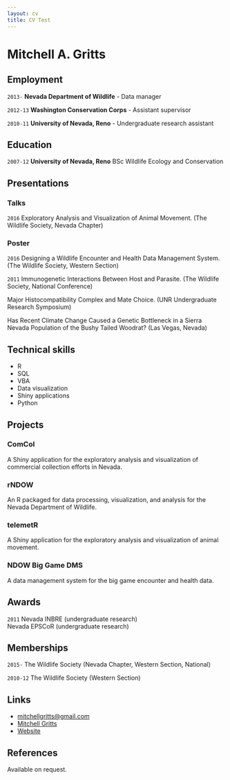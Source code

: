 ```yaml
---
layout: cv
title: CV Test
---
```

# Mitchell A. Gritts

## Employment

`2013-`
__Nevada Department of Wildlife__ - Data manager

`2012-13`
__Washington Conservation Corps__ - Assistant supervisor

`2010-11`
__University of Nevada, Reno__ - Undergraduate research assistant

## Education

`2007-12`
__University of Nevada, Reno__ BSc Wildlife Ecology and Conservation

## Presentations

### Talks

`2016`
Exploratory Analysis and Visualization of Animal Movement. (The Wildlife Society, Nevada Chapter)

### Poster

`2016`
Designing a Wildlife Encounter and Health Data Management System. (The Wildlife Society, Western Section)

`2011`
Immunogenetic Interactions Between Host and Parasite. (The Wildlife Society, National Conference)

Major Histocompatibility Complex and Mate Choice. (UNR Undergraduate Research Symposium)

Has Recent Climate Change Caused a Genetic Bottleneck in a Sierra Nevada Population of the Bushy Tailed Woodrat? (Las Vegas, Nevada)

## Technical skills

* R
* SQL
* VBA
* Data visualization
* Shiny applications
* Python

## Projects

### ComCol
A Shiny application for the exploratory analysis and visualization of commercial collection efforts in Nevada.

### rNDOW
An R packaged for data processing, visualization, and analysis for the Nevada Department of Wildlife.

### telemetR
A Shiny application for the exploratory analysis and visualization of animal movement.

### NDOW Big Game DMS
A data management system for the big game encounter and health data.

## Awards

`2011`
Nevada INBRE (undergraduate research)  
Nevada EPSCoR (undergraduate research)

## Memberships

`2015-`
The Wildlife Society (Nevada Chapter, Western Section, National)

`2010-12`
The Wildlife Society (Western Section)

## Links

* <i class="fa fa-envelope"></i> <a href="mailto:mitchellgritts@gmail.com">mitchellgritts@gmail.com</a><br />
* <i class="fa fa-github"></i> <a href="http://github.com/kissmygritts">Mitchell Gritts</a><br />
* <i class="fa fa-user"></i> <a href="http://mgritts.github.io">Website</a><br />

## References

Available on request.

<!-- ### Footer

Last updated: March 2016 -->
